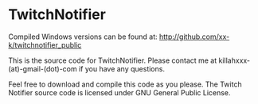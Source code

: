 TwitchNotifier
===


Compiled Windows versions can be found at:
http://github.com/xx-k/twitchnotifier_public


This is the source code for TwitchNotifier. Please contact me at killahxxx-(at)-gmail-(dot)-com if you have any questions.



Feel free to download and compile this code as you please. The Twitch Notifier source code is licensed under GNU General Public License.
